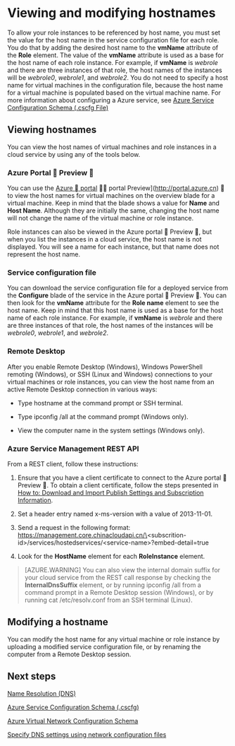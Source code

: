 <properties 
   pageTitle="Viewing and Modifying Hostnames | Azure"
   description="How to view and change hostnames for Azure virtual machines, web and worker roles for name resolution"
   services="virtual-network"
   documentationCenter="na"
   authors="jimdial"
   manager="carmonm"
   editor="tysonn" />
<tags 
   ms.service="virtual-network"
   ms.devlang="na"
   ms.topic="article"
   ms.tgt_pltfrm="na"
   ms.workload="infrastructure-services"
   ms.date="04/27/2016"
   wacn.date=""
   ms.author="jdial" />

# Viewing and modifying hostnames

To allow your role instances to be referenced by host name, you must set the value for the host name in the service configuration file for each role. You do that by adding the desired host name to the **vmName** attribute of the **Role** element. The value of the **vmName** attribute is used as a base for the host name of each role instance. For example, if **vmName** is *webrole* and there are three instances of that role, the host names of the instances will be *webrole0*, *webrole1*, and *webrole2*. You do not need to specify a host name for virtual machines in the configuration file, because the host name for a virtual machine is populated based on the virtual machine name. For more information about configuring a Azure service, see [Azure Service Configuration Schema (.cscfg File)](https://msdn.microsoft.com/zh-cn/library/azure/ee758710.aspx)

## Viewing hostnames

You can view the host names of virtual machines and role instances in a cloud service by using any of the tools below.

### Azure Portal  Preview 

You can use the [Azure  portal](http://portal.azure.cn)  portal Preview](http://portal.azure.cn)  to view the host names for virtual machines on the overview blade for a virtual machine. Keep in mind that the blade shows a value for **Name** and **Host Name**. Although they are initially the same, changing the host name will not change the name of the virtual machine or role instance.

Role instances can also be viewed in the Azure portal  Preview , but when you list the instances in a cloud service, the host name is not displayed. You will see a name for each instance, but that name does not represent the host name.

### Service configuration file

You can download the service configuration file for a deployed service from the **Configure** blade of the service in the Azure portal  Preview . You can then look for the **vmName** attribute for the **Role name** element to see the host name. Keep in mind that this host name is used as a base for the host name of each role instance. For example, if **vmName** is *webrole* and there are three instances of that role, the host names of the instances will be *webrole0*, *webrole1*, and *webrole2*.

### Remote Desktop

After you enable Remote Desktop (Windows), Windows PowerShell remoting (Windows), or SSH (Linux and Windows) connections to your virtual machines or role instances, you can view the host name from an active Remote Desktop connection in various ways:

- Type hostname at the command prompt or SSH terminal.

- Type ipconfig /all at the command prompt (Windows only).

- View the computer name in the system settings (Windows only).

### Azure Service Management REST API

From a REST client, follow these instructions:

1. Ensure that you have a client certificate to connect to the Azure portal  Preview . To obtain a client certificate, follow the steps presented in [How to: Download and Import Publish Settings and Subscription Information](https://msdn.microsoft.com/zh-cn/library/dn385850.aspx).

1. Set a header entry named x-ms-version with a value of 2013-11-01.

1. Send a request in the following format: https://management.core.chinacloudapi.cn/\<subscrition-id\>/services/hostedservices/\<service-name\>?embed-detail=true

1. Look for the **HostName** element for each **RoleInstance** element.

>[AZURE.WARNING] You can also view the internal domain suffix for your cloud service from the REST call response by checking the **InternalDnsSuffix** element, or by running ipconfig /all from a command prompt in a Remote Desktop session (Windows), or by running cat /etc/resolv.conf from an SSH terminal (Linux).

## Modifying a hostname

You can modify the host name for any virtual machine or role instance by uploading a modified service configuration file, or by renaming the computer from a Remote Desktop session.

## Next steps

[Name Resolution (DNS)](/documentation/articles/virtual-networks-name-resolution-for-vms-and-role-instances/)

[Azure Service Configuration Schema (.cscfg)](https://msdn.microsoft.com/zh-cn/library/azure/ee758710.aspx)

[Azure Virtual Network Configuration Schema](https://msdn.microsoft.com/zh-cn/library/azure/jj157100)

[Specify DNS settings using network configuration files](/documentation/articles/virtual-networks-specifying-a-dns-settings-in-a-virtual-network-configuration-file/)
